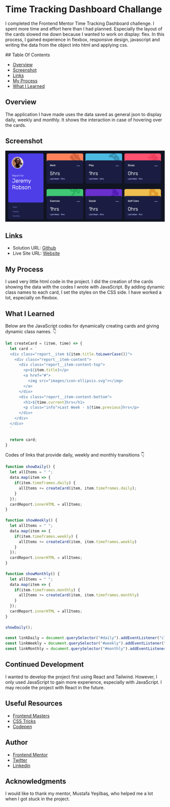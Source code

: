 # Time Tracking Dashboard Challange
I completed the Frontend Mentor Time Tracking Dashboard challenge. I spent more time and effort here than I had planned. Especially the layout of the cards slowed me down because I wanted to work on display: flex. In this process, I gained experience in flexbox, responsive design, javascript and writing the data from the object into html and applying css.

## Table Of Contents
- [Overview](#overview)
- [Screenshot](#screenshot)
- [Links](#links)
- [My Process](#my-process)
- [What I Learned](#what-I-learned)

## Overview
The application I have made uses the data saved as general json to display daily, weekly and monthly. It shows the interaction in case of hovering over the cards.

## Screenshot
![](./images/screen-shot.png)

## Links
- Solution URL: [Github](https://github.com/smhmurat/frontend-mentor-tt-dashboard.git)
- Live Site URL: [Website](https://frontend-mentor-tt-dashboard-iv9vedniz-smhmurat.vercel.app/)

## My Process
I used very little html code in the project. I did the creation of the cards showing the data with the codes I wrote with JavaScript. By adding dynamic class names to each card, I set the styles on the CSS side. I have worked a lot, especially on flexbox.

## What I Learned
Below are the JavaScript codes for dynamically creating cards and giving dynamic class names. 👇
```js
let createCard = (item, time) => {
  let card = `
  <div class="report__item ${item.title.toLowerCase()}">
    <div class="report__item-content">
      <div class="report__item-content-top">
        <p>${item.title}</p>
        <a href="#">
          <img src="images/icon-ellipsis.svg"></img>
        </a>
      </div>
      <div class="report__item-content-bottom">
        <h1>${time.current}hrs</h1>
        <p class="info">Last Week - ${time.previous}hrs</p>
      </div>
    </div>
  </div>
  `

  return card;
}
```

Codes of links that provide daily, weekly and monthly transitions 👇
````js
function showDaily() {
  let allItems = " ";
  data.map(item => {
    if(item.timeframes.daily) {
      allItems += createCard(item, item.timeframes.daily);
    }
  });
  cardReport.innerHTML = allItems;
}

function showWeekly() {
  let allItems = " ";
  data.map(item => {
    if(item.timeframes.weekly) {
      allItems += createCard(item, item.timeframes.weekly)
    }
  });
  cardReport.innerHTML = allItems;
}

function showMonthly() {
  let allItems = " ";
  data.map(item => {
    if(item.timeframes.monthly) {
      allItems += createCard(item, item.timeframes.monthly)
    }
  });
  cardReport.innerHTML = allItems;
}

showDaily();

const linkDaily = document.querySelector("#daily").addEventListener("click", showDaily);
const linkWeekly = document.querySelector("#weekly").addEventListener("click", showWeekly);
const linkMonthly = document.querySelector("#monthly").addEventListener("click", showMonthly);
````

## Continued Development
I wanted to develop the project first using React and Tailwind. However, I only used JavaScript to gain more experience, especially with JavaScript. I may recode the project with React in the future.

## Useful Resources
- [Frontend Masters](https://frontendmasters.com/)
- [CSS Tricks](https://css-tricks.com/)
- [Codepen](https://codepen.io/)


## Author
- [Frontend Mentor](https://www.frontendmentor.io/profile/smhmurat)
- [Twitter](https://twitter.com/smhmurat)
- [Linkedin](https://www.linkedin.com/in/smhmurat/)

## Acknowledgments
I would like to thank my mentor, Mustafa Yeşilbaş, who helped me a lot when I got stuck in the project.
